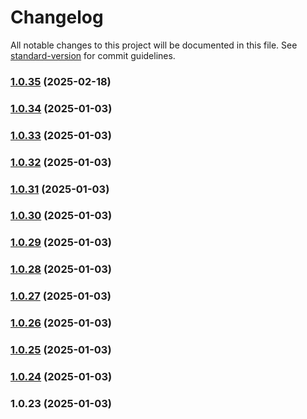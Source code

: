 # Changelog

All notable changes to this project will be documented in this file. See [standard-version](https://github.com/conventional-changelog/standard-version) for commit guidelines.

### [1.0.35](https://github.com/dmeikle/node-redis-pubsub/compare/v1.0.34...v1.0.35) (2025-02-18)

### [1.0.34](https://github.com/dmeikle/node-redis-pubsub/compare/v1.0.33...v1.0.34) (2025-01-03)

### [1.0.33](https://github.com/dmeikle/node-redis-pubsub/compare/v1.0.32...v1.0.33) (2025-01-03)

### [1.0.32](https://github.com/dmeikle/node-redis-pubsub/compare/v1.0.31...v1.0.32) (2025-01-03)

### [1.0.31](https://github.com/dmeikle/node-redis-pubsub/compare/v1.0.30...v1.0.31) (2025-01-03)

### [1.0.30](https://github.com/dmeikle/node-redis-pubsub/compare/v1.0.29...v1.0.30) (2025-01-03)

### [1.0.29](https://github.com/dmeikle/node-redis-pubsub/compare/v1.0.28...v1.0.29) (2025-01-03)

### [1.0.28](https://github.com/dmeikle/node-redis-pubsub/compare/v1.0.27...v1.0.28) (2025-01-03)

### [1.0.27](https://github.com/dmeikle/node-redis-pubsub/compare/v1.0.26...v1.0.27) (2025-01-03)

### [1.0.26](https://github.com/dmeikle/node-redis-pubsub/compare/v1.0.25...v1.0.26) (2025-01-03)

### [1.0.25](https://github.com/dmeikle/node-redis-pubsub/compare/v1.0.24...v1.0.25) (2025-01-03)

### [1.0.24](https://github.com/dmeikle/node-redis-pubsub/compare/v1.0.23...v1.0.24) (2025-01-03)

### 1.0.23 (2025-01-03)
